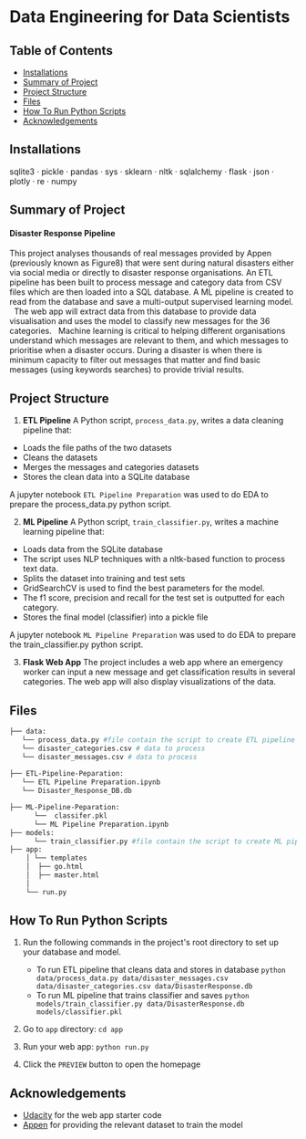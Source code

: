 # Data Engineering for Data Scientists 

## Table of Contents
 * [Installations](#installations)
 * [Summary of Project](#summary-of-project)
 * [Project Structure](#project-structure)
 * [Files](#files)
 * [How To Run Python Scripts](#how-to-run-python-scripts)
 * [Acknowledgements](#Acknowledgements)
 

## **Installations**

 sqlite3 · pickle · pandas · sys · sklearn · nltk · sqlalchemy · flask · json · plotly · re · numpy 


## **Summary of Project**
#### Disaster Response Pipeline 
This project analyses thousands of real messages provided by Appen (previously known as Figure8) that were sent during natural disasters either via social media or directly to disaster response organisations. An ETL pipeline has been built to process message and category data from CSV files which are then loaded into a SQL database. A ML pipeline is created to read from the database and save a multi-output supervised learning model. 
 
The web app will extract data from this database to provide data visualisation and uses the model to classify new messages for the 36 categories. 
 
Machine learning is critical to helping different organisations understand which messages are relevant to them, and which messages to prioritise when a disaster occurs. During a disaster is when there is minimum capacity to filter out messages that matter and find basic messages (using keywords searches) to provide trivial results.

## **Project Structure** 

1. **ETL Pipeline**
A Python script, `process_data.py`, writes a data cleaning pipeline that:

- Loads the file paths of the two datasets
- Cleans the datasets
- Merges the messages and categories datasets
- Stores the clean data into a SQLite database
 
 A jupyter notebook `ETL Pipeline Preparation` was used to do EDA to prepare the process_data.py python script. 
 
2. **ML Pipeline**
A Python script, `train_classifier.py`, writes a machine learning pipeline that:

- Loads data from the SQLite database
- The script uses NLP techniques with a nltk-based function to process text data. 
- Splits the dataset into training and test sets 
- GridSearchCV is used to find the best parameters for the model. 
- The f1 score, precision and recall for the test set is outputted for each category.
- Stores the final model (classifier) into a pickle file
 
A jupyter notebook `ML Pipeline Preparation` was used to do EDA to prepare the train_classifier.py python script. 

3. **Flask Web App**
The project includes a web app where an emergency worker can input a new message and get classification results in several categories. The web app will also display visualizations of the data.
 

## **Files**

```bash
├── data:
   └── process_data.py #file contain the script to create ETL pipeline 
   └── disaster_categories.csv # data to process
   └── disaster_messages.csv # data to process  
  
├── ETL-Pipeline-Peparation:
   └── ETL Pipeline Preparation.ipynb
   └── Disaster_Response_DB.db

├── ML-Pipeline-Peparation:
      └──  classifer.pkl
      └── ML Pipeline Preparation.ipynb
├── models:
      └── train_classifier.py #file contain the script to create ML pipeline
├── app:
    │ └── templates
    │  ├── go.html
    │  ├── master.html
    │  
    └── run.py
```



      
 ## **How To Run Python Scripts**

1. Run the following commands in the project's root directory to set up your database and model.

    - To run ETL pipeline that cleans data and stores in database
        `python data/process_data.py data/disaster_messages.csv data/disaster_categories.csv data/DisasterResponse.db`
    - To run ML pipeline that trains classifier and saves
        `python models/train_classifier.py data/DisasterResponse.db models/classifier.pkl`

2. Go to `app` directory: `cd app`

3. Run your web app: `python run.py`

4. Click the `PREVIEW` button to open the homepage



## **Acknowledgements**

* [Udacity](https://www.udacity.com/) for the web app starter code
* [Appen](https://appen.com/) for providing the relevant dataset to train the model 


